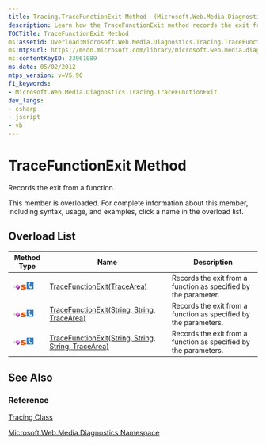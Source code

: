 ```yaml
---
title: Tracing.TraceFunctionExit Method  (Microsoft.Web.Media.Diagnostics)
description: Learn how the TraceFunctionExit method records the exit from a function.
TOCTitle: TraceFunctionExit Method
ms:assetid: Overload:Microsoft.Web.Media.Diagnostics.Tracing.TraceFunctionExit
ms:mtpsurl: https://msdn.microsoft.com/library/microsoft.web.media.diagnostics.tracing.tracefunctionexit(v=VS.90)
ms:contentKeyID: 23961089
ms.date: 05/02/2012
mtps_version: v=VS.90
f1_keywords:
- Microsoft.Web.Media.Diagnostics.Tracing.TraceFunctionExit
dev_langs:
- csharp
- jscript
- vb
---
```


# TraceFunctionExit Method

Records the exit from a function.

This member is overloaded. For complete information about this member, including syntax, usage, and examples, click a name in the overload list.

## Overload List

|Method Type|Name|Description|
|--- |--- |--- |
|![Public method](images/Ff728153.pubmethod(en-us,VS.90).gif "Public method")![Static member](images/Ff728153.static(en-us,VS.90).gif "Static member")![Supported by Silverlight for Windows Phone](images/Ff728140.slMobile(en-us,VS.90).gif "Supported by Silverlight for Windows Phone")|[TraceFunctionExit(TraceArea)](tracing-tracefunctionexit-method-tracearea-microsoft-web-media-diagnostics_1.md)|Records the exit from a function as specified by the parameter.|
|![Public method](images/Ff728153.pubmethod(en-us,VS.90).gif "Public method")![Static member](images/Ff728153.static(en-us,VS.90).gif "Static member")![Supported by Silverlight for Windows Phone](images/Ff728140.slMobile(en-us,VS.90).gif "Supported by Silverlight for Windows Phone")|[TraceFunctionExit(String, String, TraceArea)](tracing-tracefunctionexit-method-string-string-tracearea-microsoft-web-media-diagnostics_1.md)|Records the exit from a function as specified by the parameters.|
|![Public method](images/Ff728153.pubmethod(en-us,VS.90).gif "Public method")![Static member](images/Ff728153.static(en-us,VS.90).gif "Static member")![Supported by Silverlight for Windows Phone](images/Ff728140.slMobile(en-us,VS.90).gif "Supported by Silverlight for Windows Phone")|[TraceFunctionExit(String, String, String, TraceArea)](tracing-tracefunctionexit-method-string-string-string-tracearea-microsoft-web-media-diagnostics_1.md)|Records the exit from a function as specified by the parameters.|

## See Also

### Reference

[Tracing Class](tracing-class-microsoft-web-media-diagnostics_1.md)

[Microsoft.Web.Media.Diagnostics Namespace](microsoft-web-media-diagnostics-namespace_1.md)
